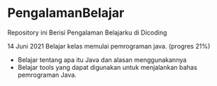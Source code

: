 # PengalamanBelajar
Repository ini Berisi Pengalaman Belajarku di Dicoding

14 Juni 2021
Belajar kelas memulai pemrograman java. (progres 21%)
* Belajar tentang apa itu Java dan alasan menggunakannya
* Belajar tools yang dapat digunakan untuk menjalankan bahas pemrograman Java.
